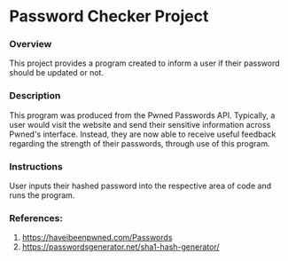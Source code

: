 # Password Checker Project

### Overview

This project provides a program created to inform a user if their password should be updated or not. 

### Description

This program was produced from the Pwned Passwords API. Typically, a user would visit the website and send their sensitive information across Pwned's interface. Instead, they are now able to receive useful feedback regarding the strength of their passwords, through use of this program. 

### Instructions

User inputs their hashed password into the respective area of code and runs the program. 

### References: 
1. https://haveibeenpwned.com/Passwords
2. https://passwordsgenerator.net/sha1-hash-generator/
